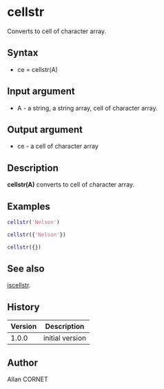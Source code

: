 

# cellstr

Converts to cell of character array.

## Syntax

- ce = cellstr(A)

## Input argument

 - A - a string, a string array, cell of character array.

## Output argument

 - ce - a cell of character array

## Description


  <p><b>cellstr(A)</b> converts to cell of character array.</p>


## Examples

```matlab
cellstr('Nelson')
```
```matlab
cellstr({'Nelson'})
```
```matlab
cellstr({})
```

## See also

[iscellstr](iscellstr.html).
## History

|Version|Description|
|------|------|
|1.0.0|initial version|


## Author

Allan CORNET



